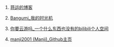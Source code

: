 <link rel="shortcut icon" type="image/png" href="favicon_mj_32.png">

1. [蒋运的博客](https://blog.jiangyun.fun/)

2. [Bangumi_我的时光机](https://bgm.tv/user/752732)

3. [你要云游吗_一个什么东西也没有的bilibili个人空间](https://space.bilibili.com/425245752)

4. [manji2001 (Manji)_Github主页](https://github.com/manji2001)
